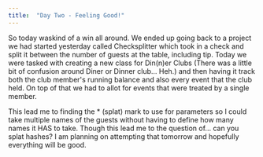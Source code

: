 ```yaml
---
title:  "Day Two - Feeling Good!"
---
```


So today waskind of a win all around.  We ended up going back to a project we had started yesterday called Checksplitter which took in a check and split it between the number of guests at the table, including tip.  Today we were tasked with creating a new class for Din(n)er Clubs (There was a little bit of confusion around Diner or Dinner club...  Heh.) and then having it track both the club member's running balance and also every event that the club held.  On top of that we had to allot for events that were treated by a single member.

This lead me to finding the * (splat) mark to use for parameters so I could take multiple names of the guests without having to define how many names it HAS to take.  Though this lead me to the question of...  can you splat hashes?  I am planning on attempting that tomorrow and hopefully everything will be good.